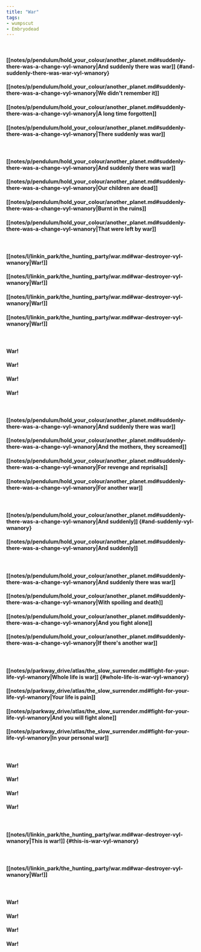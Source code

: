 ```yaml
---
title: "War"
tags:
- wumpscut
- Embryodead
---
```

&nbsp;
#### [[notes/p/pendulum/hold_your_colour/another_planet.md#suddenly-there-was-a-change-vyl-wnanory|And suddenly there was war]] {#and-suddenly-there-was-war-vyl-wnanory}
#### [[notes/p/pendulum/hold_your_colour/another_planet.md#suddenly-there-was-a-change-vyl-wnanory|We didn't remember it]]
#### [[notes/p/pendulum/hold_your_colour/another_planet.md#suddenly-there-was-a-change-vyl-wnanory|A long time forgotten]]
#### [[notes/p/pendulum/hold_your_colour/another_planet.md#suddenly-there-was-a-change-vyl-wnanory|There suddenly was war]]
&nbsp;
#### [[notes/p/pendulum/hold_your_colour/another_planet.md#suddenly-there-was-a-change-vyl-wnanory|And suddenly there was war]]
#### [[notes/p/pendulum/hold_your_colour/another_planet.md#suddenly-there-was-a-change-vyl-wnanory|Our children are dead]]
#### [[notes/p/pendulum/hold_your_colour/another_planet.md#suddenly-there-was-a-change-vyl-wnanory|Burnt in the ruins]]
#### [[notes/p/pendulum/hold_your_colour/another_planet.md#suddenly-there-was-a-change-vyl-wnanory|That were left by war]]
&nbsp;
#### [[notes/l/linkin_park/the_hunting_party/war.md#war-destroyer-vyl-wnanory|War!]]
#### [[notes/l/linkin_park/the_hunting_party/war.md#war-destroyer-vyl-wnanory|War!]]
#### [[notes/l/linkin_park/the_hunting_party/war.md#war-destroyer-vyl-wnanory|War!]]
#### [[notes/l/linkin_park/the_hunting_party/war.md#war-destroyer-vyl-wnanory|War!]]
&nbsp;
#### War!
#### War!
#### War!
#### War!
&nbsp;
#### [[notes/p/pendulum/hold_your_colour/another_planet.md#suddenly-there-was-a-change-vyl-wnanory|And suddenly there was war]]
#### [[notes/p/pendulum/hold_your_colour/another_planet.md#suddenly-there-was-a-change-vyl-wnanory|And the mothers, they screamed]]
#### [[notes/p/pendulum/hold_your_colour/another_planet.md#suddenly-there-was-a-change-vyl-wnanory|For revenge and reprisals]]
#### [[notes/p/pendulum/hold_your_colour/another_planet.md#suddenly-there-was-a-change-vyl-wnanory|For another war]]
&nbsp;
#### [[notes/p/pendulum/hold_your_colour/another_planet.md#suddenly-there-was-a-change-vyl-wnanory|And suddenly]] {#and-suddenly-vyl-wnanory}
#### [[notes/p/pendulum/hold_your_colour/another_planet.md#suddenly-there-was-a-change-vyl-wnanory|And suddenly]]
&nbsp;
#### [[notes/p/pendulum/hold_your_colour/another_planet.md#suddenly-there-was-a-change-vyl-wnanory|And suddenly there was war]]
#### [[notes/p/pendulum/hold_your_colour/another_planet.md#suddenly-there-was-a-change-vyl-wnanory|With spoiling and death]]
#### [[notes/p/pendulum/hold_your_colour/another_planet.md#suddenly-there-was-a-change-vyl-wnanory|And you fight alone]]
#### [[notes/p/pendulum/hold_your_colour/another_planet.md#suddenly-there-was-a-change-vyl-wnanory|If there's another war]]
&nbsp;
#### [[notes/p/parkway_drive/atlas/the_slow_surrender.md#fight-for-your-life-vyl-wnanory|Whole life is war]] {#whole-life-is-war-vyl-wnanory}
#### [[notes/p/parkway_drive/atlas/the_slow_surrender.md#fight-for-your-life-vyl-wnanory|Your life is pain]]
#### [[notes/p/parkway_drive/atlas/the_slow_surrender.md#fight-for-your-life-vyl-wnanory|And you will fight alone]]
#### [[notes/p/parkway_drive/atlas/the_slow_surrender.md#fight-for-your-life-vyl-wnanory|In your personal war]]
&nbsp;
#### War!
#### War!
#### War!
#### War!
&nbsp;
#### [[notes/l/linkin_park/the_hunting_party/war.md#war-destroyer-vyl-wnanory|This is war!]] {#this-is-war-vyl-wnanory}
&nbsp;
#### [[notes/l/linkin_park/the_hunting_party/war.md#war-destroyer-vyl-wnanory|War!]]
&nbsp;
#### War!
#### War!
#### War!
#### War!
